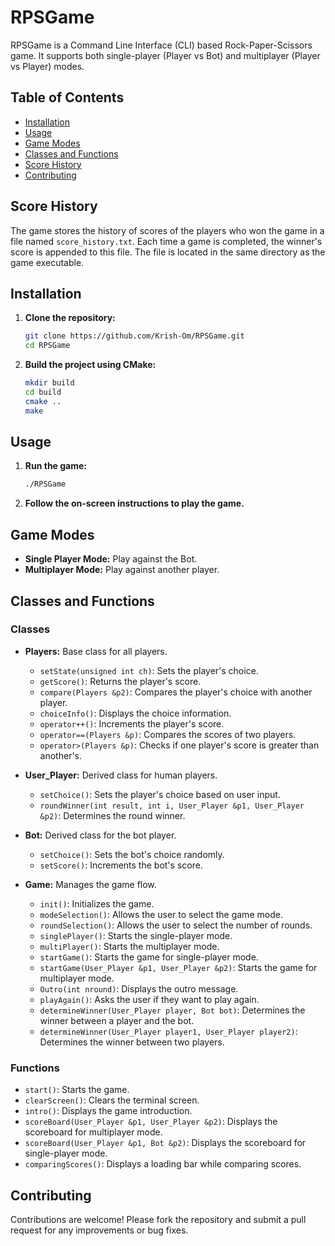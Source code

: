 # RPSGame

RPSGame is a Command Line Interface (CLI) based Rock-Paper-Scissors game. It supports both single-player (Player vs Bot) and multiplayer (Player vs Player) modes.

## Table of Contents
- [Installation](#installation)
- [Usage](#usage)
- [Game Modes](#game-modes)
- [Classes and Functions](#classes-and-functions)
- [Score History](#score-history)
- [Contributing](#contributing)


## Score History
The game stores the history of scores of the players who won the game in a file named `score_history.txt`. Each time a game is completed, the winner's score is appended to this file. The file is located in the same directory as the game executable.
## Installation

1. **Clone the repository:**
    ```sh
    git clone https://github.com/Krish-Om/RPSGame.git
    cd RPSGame
    ```

2. **Build the project using CMake:**
    ```sh
    mkdir build
    cd build
    cmake ..
    make
    ```

## Usage

1. **Run the game:**
    ```sh
    ./RPSGame
    ```

2. **Follow the on-screen instructions to play the game.**

## Game Modes

- **Single Player Mode:** Play against the Bot.
- **Multiplayer Mode:** Play against another player.

## Classes and Functions

### Classes

- **Players:** Base class for all players.
  - `setState(unsigned int ch)`: Sets the player's choice.
  - `getScore()`: Returns the player's score.
  - `compare(Players &p2)`: Compares the player's choice with another player.
  - `choiceInfo()`: Displays the choice information.
  - `operator++()`: Increments the player's score.
  - `operator==(Players &p)`: Compares the scores of two players.
  - `operator>(Players &p)`: Checks if one player's score is greater than another's.


- **User\_Player:** Derived class for human players.
  - `setChoice()`: Sets the player's choice based on user input.
  - `roundWinner(int result, int i, User_Player &p1, User_Player &p2)`: Determines the round winner.


- **Bot:** Derived class for the bot player.
  - `setChoice()`: Sets the bot's choice randomly.
  - `setScore()`: Increments the bot's score.


- **Game:** Manages the game flow.
  - `init()`: Initializes the game.
  - `modeSelection()`: Allows the user to select the game mode.
  - `roundSelection()`: Allows the user to select the number of rounds.
  - `singlePlayer()`: Starts the single-player mode.
  - `multiPlayer()`: Starts the multiplayer mode.
  - `startGame()`: Starts the game for single-player mode.
  - `startGame(User_Player &p1, User_Player &p2)`: Starts the game for multiplayer mode.
  - `Outro(int nround)`: Displays the outro message.
  - `playAgain()`: Asks the user if they want to play again.
  - `determineWinner(User_Player player, Bot bot)`: Determines the winner between a player and the bot.
  - `determineWinner(User_Player player1, User_Player player2)`: Determines the winner between two players.

### Functions

- `start()`: Starts the game.
- `clearScreen()`: Clears the terminal screen.
- `intro()`: Displays the game introduction.
- `scoreBoard(User_Player &p1, User_Player &p2)`: Displays the scoreboard for multiplayer mode.
- `scoreBoard(User_Player &p1, Bot &p2)`: Displays the scoreboard for single-player mode.
- `comparingScores()`: Displays a loading bar while comparing scores.

## Contributing

Contributions are welcome! Please fork the repository and submit a pull request for any improvements or bug fixes.
